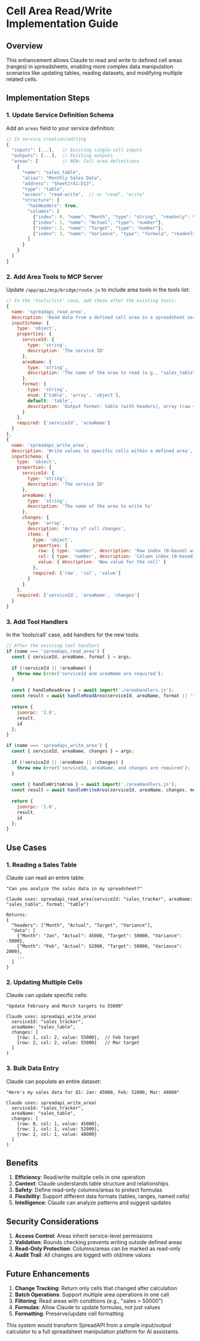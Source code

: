 # Cell Area Read/Write Implementation Guide

## Overview

This enhancement allows Claude to read and write to defined cell areas (ranges) in spreadsheets, enabling more complex data manipulation scenarios like updating tables, reading datasets, and modifying multiple related cells.

## Implementation Steps

### 1. Update Service Definition Schema

Add an `areas` field to your service definition:

```javascript
// In service creation/editing
{
  "inputs": [...],   // Existing single-cell inputs
  "outputs": [...],  // Existing outputs
  "areas": [         // NEW: Cell area definitions
    {
      "name": "sales_table",
      "alias": "Monthly Sales Data",
      "address": "Sheet1!A1:D13",
      "type": "table",
      "access": "read-write",  // or "read", "write"
      "structure": {
        "hasHeaders": true,
        "columns": [
          {"index": 0, "name": "Month", "type": "string", "readonly": true},
          {"index": 1, "name": "Actual", "type": "number"},
          {"index": 2, "name": "Target", "type": "number"},
          {"index": 3, "name": "Variance", "type": "formula", "readonly": true}
        ]
      }
    }
  ]
}
```

### 2. Add Area Tools to MCP Server

Update `/app/api/mcp/bridge/route.js` to include area tools in the tools list:

```javascript
// In the 'tools/list' case, add these after the existing tools:
{
  name: 'spreadapi_read_area',
  description: 'Read data from a defined cell area in a spreadsheet service',
  inputSchema: {
    type: 'object',
    properties: {
      serviceId: {
        type: 'string',
        description: 'The service ID'
      },
      areaName: {
        type: 'string', 
        description: 'The name of the area to read (e.g., "sales_table")'
      },
      format: {
        type: 'string',
        enum: ['table', 'array', 'object'],
        default: 'table',
        description: 'Output format: table (with headers), array (raw values), or object (named cells)'
      }
    },
    required: ['serviceId', 'areaName']
  }
},
{
  name: 'spreadapi_write_area',
  description: 'Write values to specific cells within a defined area',
  inputSchema: {
    type: 'object',
    properties: {
      serviceId: {
        type: 'string',
        description: 'The service ID'
      },
      areaName: {
        type: 'string',
        description: 'The name of the area to write to'
      },
      changes: {
        type: 'array',
        description: 'Array of cell changes',
        items: {
          type: 'object',
          properties: {
            row: { type: 'number', description: 'Row index (0-based) within the area' },
            col: { type: 'number', description: 'Column index (0-based) within the area' },
            value: { description: 'New value for the cell' }
          },
          required: ['row', 'col', 'value']
        }
      }
    },
    required: ['serviceId', 'areaName', 'changes']
  }
}
```

### 3. Add Tool Handlers

In the 'tools/call' case, add handlers for the new tools:

```javascript
// After the existing tool handlers
if (name === 'spreadapi_read_area') {
  const { serviceId, areaName, format } = args;
  
  if (!serviceId || !areaName) {
    throw new Error('serviceId and areaName are required');
  }
  
  const { handleReadArea } = await import('./areaHandlers.js');
  const result = await handleReadArea(serviceId, areaName, format || 'table', auth);
  
  return {
    jsonrpc: '2.0',
    result,
    id
  };
}

if (name === 'spreadapi_write_area') {
  const { serviceId, areaName, changes } = args;
  
  if (!serviceId || !areaName || !changes) {
    throw new Error('serviceId, areaName, and changes are required');
  }
  
  const { handleWriteArea } = await import('./areaHandlers.js');
  const result = await handleWriteArea(serviceId, areaName, changes, null, auth);
  
  return {
    jsonrpc: '2.0',
    result,
    id
  };
}
```

## Use Cases

### 1. Reading a Sales Table

Claude can read an entire table:
```
"Can you analyze the sales data in my spreadsheet?"

Claude uses: spreadapi_read_area(serviceId: "sales_tracker", areaName: "sales_table", format: "table")

Returns:
{
  "headers": ["Month", "Actual", "Target", "Variance"],
  "data": [
    {"Month": "Jan", "Actual": 45000, "Target": 50000, "Variance": -5000},
    {"Month": "Feb", "Actual": 52000, "Target": 50000, "Variance": 2000},
    ...
  ]
}
```

### 2. Updating Multiple Cells

Claude can update specific cells:
```
"Update February and March targets to 55000"

Claude uses: spreadapi_write_area(
  serviceId: "sales_tracker",
  areaName: "sales_table", 
  changes: [
    {row: 1, col: 2, value: 55000},  // Feb target
    {row: 2, col: 2, value: 55000}   // Mar target
  ]
)
```

### 3. Bulk Data Entry

Claude can populate an entire dataset:
```
"Here's my sales data for Q1: Jan: 45000, Feb: 52000, Mar: 48000"

Claude uses: spreadapi_write_area(
  serviceId: "sales_tracker",
  areaName: "sales_table",
  changes: [
    {row: 0, col: 1, value: 45000},
    {row: 1, col: 1, value: 52000},
    {row: 2, col: 1, value: 48000}
  ]
)
```

## Benefits

1. **Efficiency**: Read/write multiple cells in one operation
2. **Context**: Claude understands table structure and relationships
3. **Safety**: Define read-only columns/areas to protect formulas
4. **Flexibility**: Support different data formats (tables, ranges, named cells)
5. **Intelligence**: Claude can analyze patterns and suggest updates

## Security Considerations

1. **Access Control**: Areas inherit service-level permissions
2. **Validation**: Bounds checking prevents writing outside defined areas
3. **Read-Only Protection**: Columns/areas can be marked as read-only
4. **Audit Trail**: All changes are logged with old/new values

## Future Enhancements

1. **Change Tracking**: Return only cells that changed after calculation
2. **Batch Operations**: Support multiple area operations in one call
3. **Filtering**: Read areas with conditions (e.g., "sales > 50000")
4. **Formulas**: Allow Claude to update formulas, not just values
5. **Formatting**: Preserve/update cell formatting

This system would transform SpreadAPI from a simple input/output calculator to a full spreadsheet manipulation platform for AI assistants.